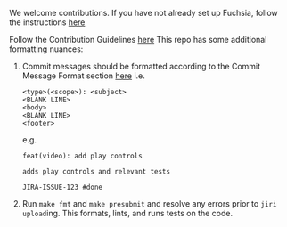 We welcome contributions. If you have not already set up Fuchsia, follow the instructions [here](https://fuchsia.googlesource.com/docs/+/master/getting_started.md)

Follow the Contribution Guidelines [here](https://fuchsia.googlesource.com/docs/+/master/CONTRIBUTING.md)
This repo has some additional formatting nuances:
1. Commit messages should be formatted according to the Commit Message Format section [here](https://github.com/angular/angular.js/blob/master/CONTRIBUTING.md)
    i.e.
    ```
    <type>(<scope>): <subject>
    <BLANK LINE>
    <body>
    <BLANK LINE>
    <footer>
    ```
    e.g.
    ```
    feat(video): add play controls

    adds play controls and relevant tests

    JIRA-ISSUE-123 #done
    ```
2. Run `make fmt` and `make presubmit` and resolve any errors prior to `jiri upload`ing. This formats, lints, and runs tests on the code.
